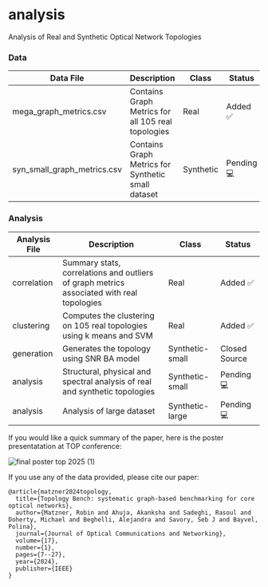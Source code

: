# analysis
Analysis of Real and Synthetic Optical Network Topologies 


### Data 
| Data File          | Description                                    | Class     | Status | 
|--------------------|------------------------------------------------|-----------|-----------|
| mega_graph_metrics.csv  | Contains Graph Metrics for all 105 real topologies  | Real      | Added ✅ | 
| syn_small_graph_metrics.csv       | Contains Graph Metrics for Synthetic small dataset | Synthetic | Pending 💻 | 

### Analysis
| Analysis File           | Description                                                    | Class     | Status | 
|-------------------------|----------------------------------------------------------------|-----------|----------|
| correlation             | Summary stats, correlations and outliers of graph metrics associated with real topologies    | Real      | Added ✅ | 
| clustering              | Computes the clustering on 105 real topologies using k means and SVM | Real      | Added ✅ | 
| generation              | Generates the topology using SNR BA model | Synthetic-small | Closed Source | 
| analysis                | Structural, physical and spectral analysis of real and synthetic topologies |  Synthetic-small | Pending 💻 | 
| analysis                | Analysis of large dataset | Synthetic-large | Pending 💻  |


If you would like a quick summary of the paper, here is the poster presentatation at TOP conference: 

![final poster top 2025 (1)](https://github.com/user-attachments/assets/73ec4010-44b3-45cb-9bf7-23e1c541b45f)




If you use any of the data provided, please cite our paper:
```
@article{matzner2024topology,
  title={Topology Bench: systematic graph-based benchmarking for core optical networks},
  author={Matzner, Robin and Ahuja, Akanksha and Sadeghi, Rasoul and Doherty, Michael and Beghelli, Alejandra and Savory, Seb J and Bayvel, Polina},
  journal={Journal of Optical Communications and Networking},
  volume={17},
  number={1},
  pages={7--27},
  year={2024},
  publisher={IEEE}
}
```
